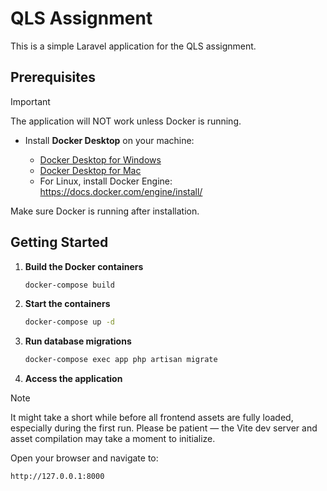 # QLS Assignment

This is a simple Laravel application for the QLS assignment.

## Prerequisites

> [!IMPORTANT]
> The application will NOT work unless Docker is running.

- Install **Docker Desktop** on your machine:

    - [Docker Desktop for Windows](https://docs.docker.com/desktop/install/windows-install/)
    - [Docker Desktop for Mac](https://docs.docker.com/desktop/install/mac-install/)
    - For Linux, install Docker Engine: https://docs.docker.com/engine/install/

Make sure Docker is running after installation.

## Getting Started

1. **Build the Docker containers**

   ```bash
   docker-compose build
   ```

2. **Start the containers**

   ```bash
   docker-compose up -d
   ```

3. **Run database migrations**

   ```bash
   docker-compose exec app php artisan migrate
   ```

4. **Access the application**

> [!NOTE]
> It might take a short while before all frontend assets are fully loaded, especially during the first run. Please be patient — the Vite dev server and asset compilation may take a moment to initialize.

   Open your browser and navigate to:

   ```
   http://127.0.0.1:8000
   ```
